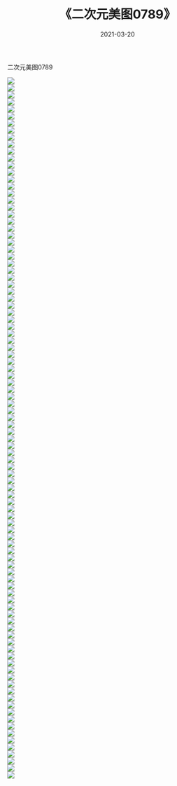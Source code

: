 ﻿---
layout: post
title:  《二次元美图0789》
date:   2021-03-20
img: http://imgx.orgx.ga/二次元/2021/二次元美图0789/000.jpg
categories: [美女, 清纯, 唯美]
---

二次元美图0789

 ![](http://imgx.orgx.ga/二次元/2021/二次元美图0789/001.png) <br>![](http://imgx.orgx.ga/二次元/2021/二次元美图0789/002.png) <br>![](http://imgx.orgx.ga/二次元/2021/二次元美图0789/003.png) <br>![](http://imgx.orgx.ga/二次元/2021/二次元美图0789/004.png) <br>![](http://imgx.orgx.ga/二次元/2021/二次元美图0789/005.png) <br>![](http://imgx.orgx.ga/二次元/2021/二次元美图0789/006.png) <br>![](http://imgx.orgx.ga/二次元/2021/二次元美图0789/007.png) <br>![](http://imgx.orgx.ga/二次元/2021/二次元美图0789/008.png) <br>![](http://imgx.orgx.ga/二次元/2021/二次元美图0789/009.png) <br>![](http://imgx.orgx.ga/二次元/2021/二次元美图0789/010.png) <br>![](http://imgx.orgx.ga/二次元/2021/二次元美图0789/011.png) <br>![](http://imgx.orgx.ga/二次元/2021/二次元美图0789/012.png) <br>![](http://imgx.orgx.ga/二次元/2021/二次元美图0789/013.png) <br>![](http://imgx.orgx.ga/二次元/2021/二次元美图0789/014.png) <br>![](http://imgx.orgx.ga/二次元/2021/二次元美图0789/015.png) <br>![](http://imgx.orgx.ga/二次元/2021/二次元美图0789/016.png) <br>![](http://imgx.orgx.ga/二次元/2021/二次元美图0789/017.png) <br>![](http://imgx.orgx.ga/二次元/2021/二次元美图0789/018.png) <br>![](http://imgx.orgx.ga/二次元/2021/二次元美图0789/019.png) <br>![](http://imgx.orgx.ga/二次元/2021/二次元美图0789/020.png) <br>![](http://imgx.orgx.ga/二次元/2021/二次元美图0789/021.png) <br>![](http://imgx.orgx.ga/二次元/2021/二次元美图0789/022.png) <br>![](http://imgx.orgx.ga/二次元/2021/二次元美图0789/023.png) <br>![](http://imgx.orgx.ga/二次元/2021/二次元美图0789/024.png) <br>![](http://imgx.orgx.ga/二次元/2021/二次元美图0789/025.png) <br>![](http://imgx.orgx.ga/二次元/2021/二次元美图0789/026.png) <br>![](http://imgx.orgx.ga/二次元/2021/二次元美图0789/027.png) <br>![](http://imgx.orgx.ga/二次元/2021/二次元美图0789/028.png) <br>![](http://imgx.orgx.ga/二次元/2021/二次元美图0789/029.png) <br>![](http://imgx.orgx.ga/二次元/2021/二次元美图0789/030.png) <br>![](http://imgx.orgx.ga/二次元/2021/二次元美图0789/031.png) <br>![](http://imgx.orgx.ga/二次元/2021/二次元美图0789/032.png) <br>![](http://imgx.orgx.ga/二次元/2021/二次元美图0789/033.png) <br>![](http://imgx.orgx.ga/二次元/2021/二次元美图0789/034.png) <br>![](http://imgx.orgx.ga/二次元/2021/二次元美图0789/035.png) <br>![](http://imgx.orgx.ga/二次元/2021/二次元美图0789/036.png) <br>![](http://imgx.orgx.ga/二次元/2021/二次元美图0789/037.png) <br>![](http://imgx.orgx.ga/二次元/2021/二次元美图0789/038.png) <br>![](http://imgx.orgx.ga/二次元/2021/二次元美图0789/039.png) <br>![](http://imgx.orgx.ga/二次元/2021/二次元美图0789/040.png) <br>![](http://imgx.orgx.ga/二次元/2021/二次元美图0789/041.png) <br>![](http://imgx.orgx.ga/二次元/2021/二次元美图0789/042.png) <br>![](http://imgx.orgx.ga/二次元/2021/二次元美图0789/043.png) <br>![](http://imgx.orgx.ga/二次元/2021/二次元美图0789/044.png) <br>![](http://imgx.orgx.ga/二次元/2021/二次元美图0789/045.png) <br>![](http://imgx.orgx.ga/二次元/2021/二次元美图0789/046.png) <br>![](http://imgx.orgx.ga/二次元/2021/二次元美图0789/047.png) <br>![](http://imgx.orgx.ga/二次元/2021/二次元美图0789/048.png) <br>![](http://imgx.orgx.ga/二次元/2021/二次元美图0789/049.png) <br>![](http://imgx.orgx.ga/二次元/2021/二次元美图0789/050.png) <br>![](http://imgx.orgx.ga/二次元/2021/二次元美图0789/051.png) <br>![](http://imgx.orgx.ga/二次元/2021/二次元美图0789/052.png) <br>![](http://imgx.orgx.ga/二次元/2021/二次元美图0789/053.png) <br>![](http://imgx.orgx.ga/二次元/2021/二次元美图0789/054.png) <br>![](http://imgx.orgx.ga/二次元/2021/二次元美图0789/055.png) <br>![](http://imgx.orgx.ga/二次元/2021/二次元美图0789/056.png) <br>![](http://imgx.orgx.ga/二次元/2021/二次元美图0789/057.png) <br>![](http://imgx.orgx.ga/二次元/2021/二次元美图0789/058.png) <br>![](http://imgx.orgx.ga/二次元/2021/二次元美图0789/059.png) <br>![](http://imgx.orgx.ga/二次元/2021/二次元美图0789/060.png) <br>![](http://imgx.orgx.ga/二次元/2021/二次元美图0789/061.png) <br>![](http://imgx.orgx.ga/二次元/2021/二次元美图0789/062.png) <br>![](http://imgx.orgx.ga/二次元/2021/二次元美图0789/063.png) <br>![](http://imgx.orgx.ga/二次元/2021/二次元美图0789/064.png) <br>![](http://imgx.orgx.ga/二次元/2021/二次元美图0789/065.png) <br>![](http://imgx.orgx.ga/二次元/2021/二次元美图0789/066.png) <br>![](http://imgx.orgx.ga/二次元/2021/二次元美图0789/067.png) <br>![](http://imgx.orgx.ga/二次元/2021/二次元美图0789/068.png) <br>![](http://imgx.orgx.ga/二次元/2021/二次元美图0789/069.png) <br>![](http://imgx.orgx.ga/二次元/2021/二次元美图0789/070.png) <br>![](http://imgx.orgx.ga/二次元/2021/二次元美图0789/071.png) <br>![](http://imgx.orgx.ga/二次元/2021/二次元美图0789/072.png) <br>![](http://imgx.orgx.ga/二次元/2021/二次元美图0789/073.png) <br>![](http://imgx.orgx.ga/二次元/2021/二次元美图0789/074.png) <br>![](http://imgx.orgx.ga/二次元/2021/二次元美图0789/075.png) <br>![](http://imgx.orgx.ga/二次元/2021/二次元美图0789/076.png) <br>![](http://imgx.orgx.ga/二次元/2021/二次元美图0789/077.png) <br>![](http://imgx.orgx.ga/二次元/2021/二次元美图0789/078.png) <br>![](http://imgx.orgx.ga/二次元/2021/二次元美图0789/079.png) <br>![](http://imgx.orgx.ga/二次元/2021/二次元美图0789/080.png) <br>![](http://imgx.orgx.ga/二次元/2021/二次元美图0789/081.png) <br>![](http://imgx.orgx.ga/二次元/2021/二次元美图0789/082.png) <br>![](http://imgx.orgx.ga/二次元/2021/二次元美图0789/083.png) <br>![](http://imgx.orgx.ga/二次元/2021/二次元美图0789/084.png) <br>![](http://imgx.orgx.ga/二次元/2021/二次元美图0789/085.png) <br>![](http://imgx.orgx.ga/二次元/2021/二次元美图0789/086.png) <br>![](http://imgx.orgx.ga/二次元/2021/二次元美图0789/087.png) <br>![](http://imgx.orgx.ga/二次元/2021/二次元美图0789/088.png) <br>![](http://imgx.orgx.ga/二次元/2021/二次元美图0789/089.png) <br>![](http://imgx.orgx.ga/二次元/2021/二次元美图0789/090.png) <br>![](http://imgx.orgx.ga/二次元/2021/二次元美图0789/091.png) <br>![](http://imgx.orgx.ga/二次元/2021/二次元美图0789/092.png) <br>![](http://imgx.orgx.ga/二次元/2021/二次元美图0789/093.png) <br>![](http://imgx.orgx.ga/二次元/2021/二次元美图0789/094.png) <br>![](http://imgx.orgx.ga/二次元/2021/二次元美图0789/095.png) <br>![](http://imgx.orgx.ga/二次元/2021/二次元美图0789/096.png) <br>![](http://imgx.orgx.ga/二次元/2021/二次元美图0789/097.png) <br>![](http://imgx.orgx.ga/二次元/2021/二次元美图0789/098.png) <br>![](http://imgx.orgx.ga/二次元/2021/二次元美图0789/099.png) <br>![](http://imgx.orgx.ga/二次元/2021/二次元美图0789/100.png) <br>